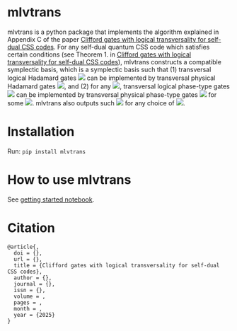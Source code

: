 # mlvtrans

mlvtrans is a python package that implements the algorithm explained in Appendix C of the paper [Clifford gates with logical transversality for self-dual CSS codes](https://scholar.google.co.jp/citations?user=hIPtQG8AAAAJ&hl=ja). For any self-dual quantum CSS code which satisfies certain conditions (see Theorem 1. in [Clifford gates with logical transversality for self-dual CSS codes](https://scholar.google.co.jp/citations?user=hIPtQG8AAAAJ&hl=ja)), mlvtrans constructs a compatible symplectic basis, which is a symplectic basis such that (1) transversal logical Hadamard gates ![](https://latex.codecogs.com/svg.image?$\bigotimes_{j=1}^{k}\bar{H}_j$) can be implemented by transversal physical Hadamard gates ![](https://latex.codecogs.com/svg.image?$\bigotimes_{i=1}^{n}H_i$), and (2) for any ![](https://latex.codecogs.com/svg.image?$(a_1,\dots,a_k)\in\lbrace-1,1\rbrace^k$), transversal logical phase-type gates ![](https://latex.codecogs.com/svg.image?$\bigotimes_{j=1}^{k}\bar{S}_j^{a_j}$) can be implemented by transversal physical phase-type gates ![](https://latex.codecogs.com/svg.image?$\bigotimes_{i=1}^{n}S_i^{b_i}$) for some ![](https://latex.codecogs.com/svg.image?$(b_1,\dots,b_n)\in\lbrace-1,1\rbrace^n$). mlvtrans also outputs such ![](https://latex.codecogs.com/svg.image?$(b_1,\dots,b_n)\in\lbrace-1,1\rbrace^n$) for any choice of ![](https://latex.codecogs.com/svg.image?$(a_1,\dots,a_n)\in\lbrace-1,1\rbrace^n$).

# Installation

Run: `pip install mlvtrans`

# How to use mlvtrans

See [getting started notebook](https://github.com/yugotakada/mlvtrans/blob/main/getting_started.ipynb).


# Citation
```
@article{,
  doi = {},
  url = {},
  title = {Clifford gates with logical transversality for self-dual CSS codes},
  author = {},
  journal = {},
  issn = {},
  volume = ,
  pages = ,
  month = ,
  year = {2025}
}
```
